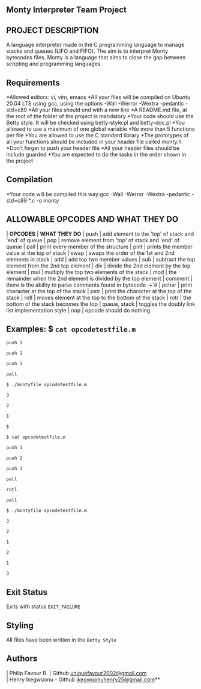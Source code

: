 ## Monty Interpreter Team Project

## PROJECT DESCRIPTION
A language interpreter made in the C programming language to manage stacks and queues (LIFO and FIFO). The aim is to interpret Monty bytecodes files. Monty is a language that aims to close the gap between scripting and programming languages.

## Requirements
*Allowed editors: vi, vim, emacs
*All your files will be compiled on Ubuntu 20.04 LTS using gcc, using the options -Wall -Werror -Wextra -pedantic -std=c89
*All your files should end with a new line
*A README.md file, at the root of the folder of the project is mandatory
*Your code should use the Betty style. It will be checked using betty-style.pl and betty-doc.pl
*You allowed to use a maximum of one global variable
*No more than 5 functions per file
*You are allowed to use the C standard library
*The prototypes of all your functions should be included in your header file called monty.h
*Don’t forget to push your header file
*All your header files should be include guarded
*You are expected to do the tasks in the order shown in the project

## Compilation
*Your code will be compiled this way:gcc -Wall -Werror -Wextra -pedantic -std=c89 *.c -o monty

## ALLOWABLE OPCODES AND WHAT THEY DO
| **OPCODES**	| **WHAT THEY DO**
| push		| add element to the 'top' of stack and 'end' of queue
| pop		| remove element from 'top' of stack and 'end' of queue
| pall		| print every member of the structure
| pint		| prints the member value at the top of stack
| swap		| swaps the order of the 1st and 2nd elements in stack
| add		| add top two member values
| sub		| subtract the top element from the 2nd top element
| div		| divide the 2nd element by the top element
| mul		| multiply the top two elements of the stack
| mod		| the remainder when the 2nd element is divided by the top element
| comment	| there is the ability to parse comments found in bytecode ->'#
| pchar		| print character at the top of the stack
| pstr		| print the character at the top of the stack
| rotl		| moves element at the top to the bottom of the stack
| rotr		| the bottom of the stack becomes the top
| queue, stack	| toggles the doubly link list implementation style
| nop		| opcode should do nothing

## Examples: $ `cat opcodetestfile.m`

`push 1`

`push 2`

`push 3`

`pall`

`$ ./montyfile opcodetestfile.m`

`3`

`2`

`1`

`$`

`$ cat opcodetestfile.m`

`push 1`

`push 2`

`push 3`

`pall`

`rotl`

`pall`

`$ ./montyfile opcodetestfile.m`

`3`

`2`

`1`

`2`

`1`

`3`

## Exit Status
Exits with status `EXIT_FAILURE`

## Styling
All files have been written in the `Betty Style`

## Authors
| Philip Favour B. | Github uniquefavour2002@gmail.com  
| Henry Ikegwuonu - Github ikegwuonuhenry25@gmail.com**

